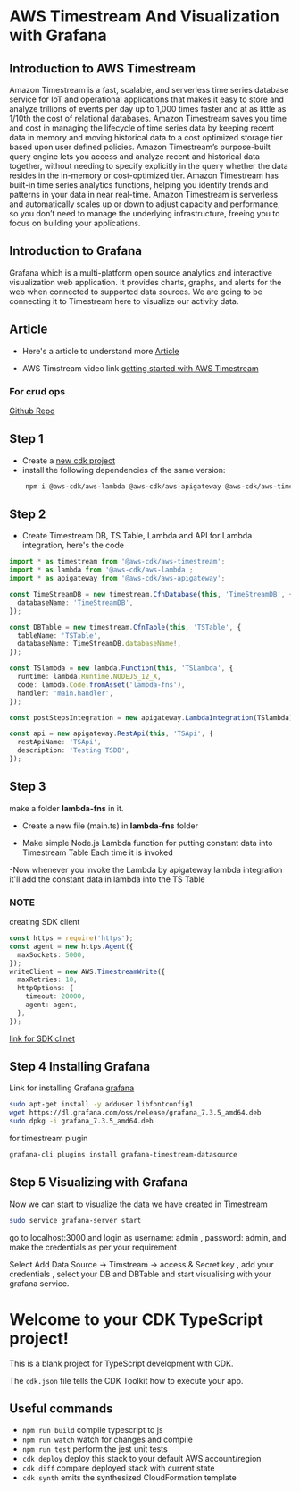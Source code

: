 # AWS Timestream And Visualization with Grafana

## Introduction to AWS Timestream

Amazon Timestream is a fast, scalable, and serverless time series database service for IoT and operational applications that makes it easy to store and analyze trillions of events per day up to 1,000 times faster and at as little as 1/10th the cost of relational databases. Amazon Timestream saves you time and cost in managing the lifecycle of time series data by keeping recent data in memory and moving historical data to a cost optimized storage tier based upon user defined policies. Amazon Timestream’s purpose-built query engine lets you access and analyze recent and historical data together, without needing to specify explicitly in the query whether the data resides in the in-memory or cost-optimized tier. Amazon Timestream has built-in time series analytics functions, helping you identify trends and patterns in your data in near real-time. Amazon Timestream is serverless and automatically scales up or down to adjust capacity and performance, so you don’t need to manage the underlying infrastructure, freeing you to focus on building your applications.

## Introduction to Grafana

Grafana which is a multi-platform open source analytics and interactive visualization web application. It provides charts, graphs, and alerts for the web when connected to supported data sources. We are going to be connecting it to Timestream here to visualize our activity data.

## Article

- Here's a article to understand more [Article](https://jason-wiker.medium.com/aws-timestream-introduction-with-apple-healthkit-grafana-and-aws-cdk-ccf7baeaaa98)

- AWS Timstream video link [getting started with AWS Timestream](https://www.youtube.com/watch?v=8RHFPNReylI&ab_channel=AmazonWebServices)

### For crud ops

[Github Repo](https://github.com/awslabs/amazon-timestream-tools/tree/master/sample_apps/js)

## Step 1

- Create a [new cdk project](https://github.com/panacloud-modern-global-apps/full-stack-serverless-cdk/tree/main/step00_hello_cdk)
- install the following dependencies of the same version:

```bash
    npm i @aws-cdk/aws-lambda @aws-cdk/aws-apigateway @aws-cdk/aws-timestream aws-sdk
```

## Step 2

- Create Timestream DB, TS Table, Lambda and API for Lambda integration, here's the code

```typescript
import * as timestream from '@aws-cdk/aws-timestream';
import * as lambda from '@aws-cdk/aws-lambda';
import * as apigateway from '@aws-cdk/aws-apigateway';

const TimeStreamDB = new timestream.CfnDatabase(this, 'TimeStreamDB', {
  databaseName: 'TimeStreamDB',
});

const DBTable = new timestream.CfnTable(this, 'TSTable', {
  tableName: 'TSTable',
  databaseName: TimeStreamDB.databaseName!,
});

const TSlambda = new lambda.Function(this, 'TSLambda', {
  runtime: lambda.Runtime.NODEJS_12_X,
  code: lambda.Code.fromAsset('lambda-fns'),
  handler: 'main.handler',
});

const postStepsIntegration = new apigateway.LambdaIntegration(TSlambda);

const api = new apigateway.RestApi(this, 'TSApi', {
  restApiName: 'TSApi',
  description: 'Testing TSDB',
});
```

## Step 3

make a folder **lambda-fns** in it.

- Create a new file (main.ts) in **lambda-fns** folder

- Make simple Node.js Lambda function for putting constant data into Timestream Table Each time it is invoked

-Now whenever you invoke the Lambda by apigateway lambda integration it'll add the constant data in lambda into the TS Table

### NOTE

creating SDK client

```typescript
const https = require('https');
const agent = new https.Agent({
  maxSockets: 5000,
});
writeClient = new AWS.TimestreamWrite({
  maxRetries: 10,
  httpOptions: {
    timeout: 20000,
    agent: agent,
  },
});
```
[link for SDK clinet](https://docs.aws.amazon.com/timestream/latest/developerguide/getting-started.node-js.code-sample.create-a-client-for-crud-operations-and-for-writing-data-into-timestream.html)


## Step 4 Installing Grafana

Link for installing Grafana [grafana](https://grafana.com/get)

```bash
sudo apt-get install -y adduser libfontconfig1
wget https://dl.grafana.com/oss/release/grafana_7.3.5_amd64.deb
sudo dpkg -i grafana_7.3.5_amd64.deb
```

for timestream plugin

```bash
grafana-cli plugins install grafana-timestream-datasource
```

## Step 5 Visualizing with Grafana

Now we can start to visualize the data we have created in Timestream

```bash
sudo service grafana-server start
```

go to localhost:3000 and login as username: admin , password: admin, and make the credentials as per your requirement


Select Add Data Source -> Timstream -> access & Secret key , add your credentials , select your DB and DBTable and start visualising with your grafana service.

# Welcome to your CDK TypeScript project!

This is a blank project for TypeScript development with CDK.

The `cdk.json` file tells the CDK Toolkit how to execute your app.

## Useful commands

- `npm run build` compile typescript to js
- `npm run watch` watch for changes and compile
- `npm run test` perform the jest unit tests
- `cdk deploy` deploy this stack to your default AWS account/region
- `cdk diff` compare deployed stack with current state
- `cdk synth` emits the synthesized CloudFormation template
